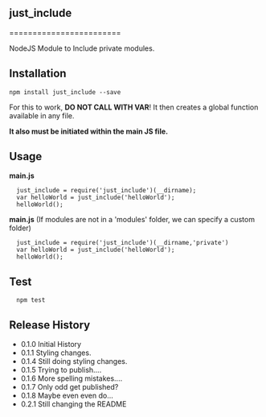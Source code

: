 ## just_include ##
========================

NodeJS Module to Include private modules.


## Installation
    npm install just_include --save

For this to work, **DO NOT CALL WITH VAR**!
It then creates a global function available in any file.

**It also must be initiated within  the main JS file.**


## Usage
__main.js__

      just_include = require('just_include')(__dirname);
      var helloWorld = just_include('helloWorld');
      helloWorld();


__main.js__ (If modules are not in a 'modules' folder, we can specify a custom folder)

      just_include = require('just_include')(__dirname,'private')
      var helloWorld = just_include('helloWorld');
      helloWorld();


## Test
      npm test

## Release History
 * 0.1.0 Initial History
 * 0.1.1 Styling changes.
 * 0.1.4 Still doing styling changes.
 * 0.1.5 Trying to publish....
 * 0.1.6 More spelling mistakes....
 * 0.1.7 Only odd get published?
 * 0.1.8 Maybe even even do...
 * 0.2.1 Still changing the README
